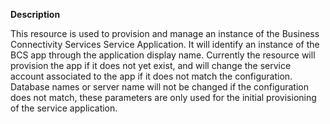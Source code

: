 **Description**

This resource is used to provision and manage an instance of the Business Connectivity Services 
Service Application. It will identify an instance of the BCS app through the application 
display name. Currently the resource will provision the app if it does not yet exist, and will 
change the service account associated to the app if it does not match the configuration. Database 
names or server name will not be changed if the configuration does not match, these parameters 
are only used for the initial provisioning of the service application.
